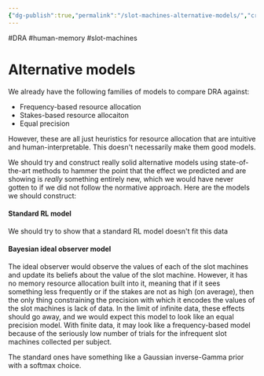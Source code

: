 ```yaml
---
{"dg-publish":true,"permalink":"/slot-machines-alternative-models/","created":"","updated":""}
---
```



#DRA #human-memory #slot-machines 


# Alternative models

We already have the following families of models to compare DRA against:

- Frequency-based resource allocation
- Stakes-based resource allocaiton
- Equal precision

However, these are all just heuristics for resource allocation that are intuitive and human-interpretable. This doesn't necessarily make them good models.

We should try and construct really solid alternative models using state-of-the-art methods to hammer the point that the effect we predicted and are showing is *really* something entirely new, which we would have never gotten to if we did not follow the normative approach. Here are the models we should construct:

#### Standard RL model

We should try to show that a standard RL model doesn't fit this data


#### Bayesian ideal observer model

The ideal observer would observe the values of each of the slot machines and update its beliefs about the value of the slot machine. However, it has no memory resource allocation built into it, meaning that if it sees something less frequently or if the stakes are not as high (on average), then the only thing constraining the precision with which it encodes the values of the slot machines is lack of data. In the limit of infinite data, these effects should go away, and we would expect this model to look like an equal precision model. With finite data, it may look like a frequency-based model because of the seriously low number of trials for the infrequent slot machines collected per subject.

The standard ones have something like a Gaussian inverse-Gamma prior with a softmax choice.